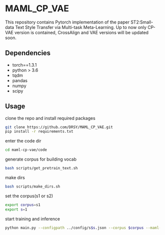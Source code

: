 # MAML_CP_VAE
This repository contains Pytorch implementation of the paper ST2:Small-data Text Style Transfer via Multi-task Meta-Learning. Up to now only CP-VAE version is contained, CrossAlign and VAE versions will be 
updated soon.

## Dependencies
- torch==1.3.1
- python > 3.6
- tqdm
- pandas
- numpy
- scipy

## Usage
clone the repo and install required packages
```bash
git clone https://github.com/DRSY/MAML_CP_VAE.git
pip install -r requirements.txt
```
enter the code dir
```bash
cd maml-cp-vae/code
```
generate corpus for building vocab
```bash
bash scripts/get_pretrain_text.sh
```
make dirs
```bash
bash scripts/make_dirs.sh
```
set the corpus(s1 or s2)
```bash
export corpus=s1
export s=1
```
start training and inference
```bash
python main.py --configpath ../config/s$s.json --corpus $corpus --maml-epochs 20 --transfer-epochs 10 --epochs-per-val 5 --maml-batch-size 8 --sub-batch-size --train-batch-size 16 --device-idx 0
```